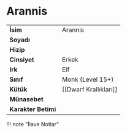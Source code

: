 # Arannis   
|  |  |  
|---|---|  
| **İsim** | Arannis |  
| **Soyadı** |  |  
| **Hizip** |  |  
| **Cinsiyet** | Erkek |  
| **Irk** | Elf |  
| **Sınıf** | Monk (Level 15+) |  
| **Kütük** | [[Dwarf Krallıkları]] |  
| **Münasebet** |  |  
| **Karakter Betimi** |  |  
  
  
!!! note "İlave Notlar"  
	  
